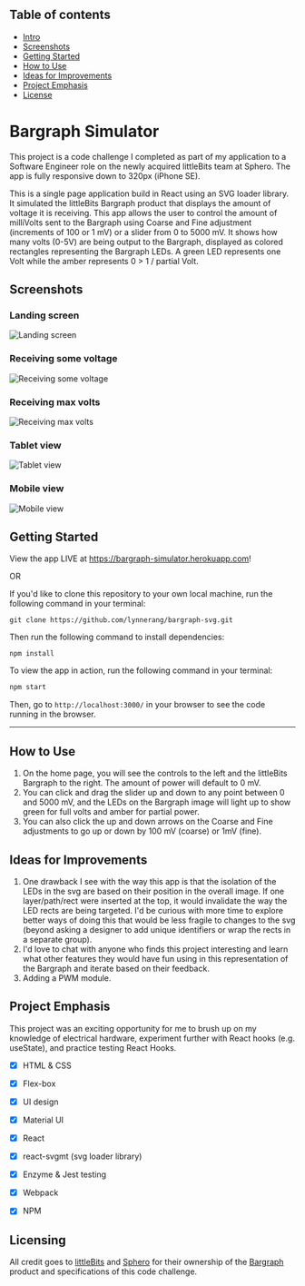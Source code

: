 ## Table of contents
* [Intro](#Bargraph-Simulator)
* [Screenshots](#Screenshots)
* [Getting Started](#Getting-Started)
* [How to Use](#How-to-Use)
* [Ideas for Improvements](#Ideas-for-Improvements)
* [Project Emphasis](#Project-Emphasis)
* [License](#License)


# Bargraph Simulator

This project is a code challenge I completed as part of my application to a Software Engineer role on the newly acquired littleBits team at Sphero.  The app is fully responsive down to 320px (iPhone SE).

This is a single page application build in React using an SVG loader library.  It simulated the littleBits Bargraph product that displays the amount of voltage it is receiving.  This app allows the user to control the amount of milliVolts sent to the Bargraph using Coarse and Fine adjustment (increments of 100 or 1 mV) or a slider from 0 to 5000 mV.  It shows how many volts (0-5V) are being output to the Bargraph, displayed as colored rectangles representing the Bargraph LEDs.  A green LED represents one Volt while the amber represents 0 > 1 / partial Volt.


## Screenshots

### Landing screen
![Landing screen](/screenshots/1.png)

### Receiving some voltage
![Receiving some voltage](/screenshots/2.png)

### Receiving max volts
![Receiving max volts](/screenshots/3.png)

### Tablet view
![Tablet view](/screenshots/4.png)

### Mobile view
![Mobile view](/screenshots/5.png)


## Getting Started

View the app LIVE at https://bargraph-simulator.herokuapp.com!

OR 

If you'd like to clone this repository to your own local machine, run the following command in your terminal:

```shell
git clone https://github.com/lynnerang/bargraph-svg.git
```

Then run the following command to install dependencies:

```shell
npm install
```

To view the app in action, run the following command in your terminal:

```bash
npm start
```

Then, go to `http://localhost:3000/` in your browser to see the code running in the browser.

---

## How to Use

1. On the home page, you will see the controls to the left and the littleBits Bargraph to the right.  The amount of power will default to 0 mV.
2. You can click and drag the slider up and down to any point between 0 and 5000 mV, and the LEDs on the Bargraph image will light up to show green for full volts and amber for partial power.
3. You can also click the up and down arrows on the Coarse and Fine adjustments to go up or down by 100 mV (coarse) or 1mV (fine).

## Ideas for Improvements

1. One drawback I see with the way this app is that the isolation of the LEDs in the svg are based on their position in the overall image.  If one layer/path/rect were inserted at the top, it would invalidate the way the LED rects are being targeted.  I'd be curious with more time to explore better ways of doing this that would be less fragile to changes to the svg (beyond asking a designer to add unique identifiers or wrap the rects in a separate group).
2. I'd love to chat with anyone who finds this project interesting and learn what other features they would have fun using in this representation of the Bargraph and iterate based on their feedback.
3. Adding a PWM module.


## Project Emphasis

This project was an exciting opportunity for me to brush up on my knowledge of electrical hardware, experiment further with React hooks (e.g. useState), and practice testing React Hooks.

- [x] HTML & CSS 
- [x] Flex-box
- [x] UI design
- [x] Material UI
- [x] React
- [x] react-svgmt (svg loader library)
- [x] Enzyme & Jest testing
- [x] Webpack
- [x] NPM


## Licensing

All credit goes to <a href="https://littlebits.com/">littleBits</a> and <a href="sphero.com">Sphero</a> for their ownership of the <a href="https://littlebits.com/products/bargraph?_pos=1&_sid=717bafac4&_ss=r">Bargraph</a> product and specifications of this code challenge.

